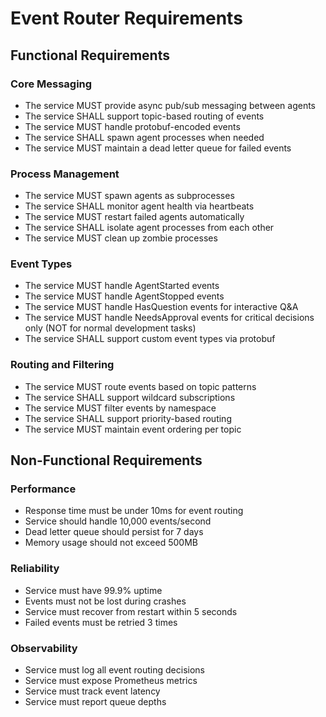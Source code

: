 # Event Router Requirements

## Functional Requirements

### Core Messaging
- The service MUST provide async pub/sub messaging between agents
- The service SHALL support topic-based routing of events
- The service MUST handle protobuf-encoded events
- The service SHALL spawn agent processes when needed
- The service MUST maintain a dead letter queue for failed events

### Process Management
- The service MUST spawn agents as subprocesses
- The service SHALL monitor agent health via heartbeats
- The service MUST restart failed agents automatically
- The service SHALL isolate agent processes from each other
- The service MUST clean up zombie processes

### Event Types
- The service MUST handle AgentStarted events
- The service MUST handle AgentStopped events
- The service MUST handle HasQuestion events for interactive Q&A
- The service MUST handle NeedsApproval events for critical decisions only (NOT for normal development tasks)
- The service SHALL support custom event types via protobuf

### Routing and Filtering
- The service MUST route events based on topic patterns
- The service SHALL support wildcard subscriptions
- The service MUST filter events by namespace
- The service SHALL support priority-based routing
- The service MUST maintain event ordering per topic

## Non-Functional Requirements

### Performance
- Response time must be under 10ms for event routing
- Service should handle 10,000 events/second
- Dead letter queue should persist for 7 days
- Memory usage should not exceed 500MB

### Reliability
- Service must have 99.9% uptime
- Events must not be lost during crashes
- Service must recover from restart within 5 seconds
- Failed events must be retried 3 times

### Observability
- Service must log all event routing decisions
- Service must expose Prometheus metrics
- Service must track event latency
- Service must report queue depths
